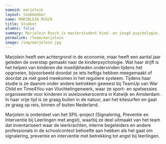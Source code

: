 ```yaml
---
nameid: marjolein
layout: teammember
name: MARJOLEIN RUSCH
title: Student
alumni: false
summary: Marjolein Rusch is masterstudent kind- en jeugd psychologie.
permalink: /team/marjolein
image: /img/marjolein.jpg
---
```


Marjolein heeft een achtergrond in de economie, maar heeft een aantal jaar geleden de overstap gemaakt naar de kinderpsychologie. Wat haar drijft is het helpen van kinderen die moeilijkheden ondervinden tijdens het opgroeien, bijvoorbeeld doordat ze iets heftigs hebben meegemaakt of doordat ze niet goed meekomen in het reguliere systeem. Tijdens haar studie is ze daarom onder andere betrokken geweest bij TeamUp van War Child en Time4You van Vluchtelingenwerk, waar ze sport- en spelsessies organiseerde voor kinderen in asielzoekerscentra in Katwijk en Amsterdam. In haar vrije tijd is ze graag buiten in de natuur, aan het kitesurfen en gaat ze graag op reis, binnen of buiten Nederland. 

Marjolein is onderdeel van het SPIL-project (Signalering, Preventie en Interventie bij Leerlingen met angst), waarbij ze deel uitmaakt van het team dat inventariseert waar de leerkrachten, interne begeleiders en andere professionals in de schoolcontext behoefte aan hebben als het gaat om signalering, preventie en interventie met betrekking tot angst bij leerlingen. 
